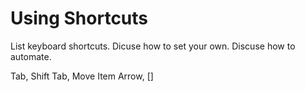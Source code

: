 # Using Shortcuts

List keyboard shortcuts. Dicuse how to set your own. Discuse how to automate.

Tab, Shift Tab, Move Item Arrow, \[]
